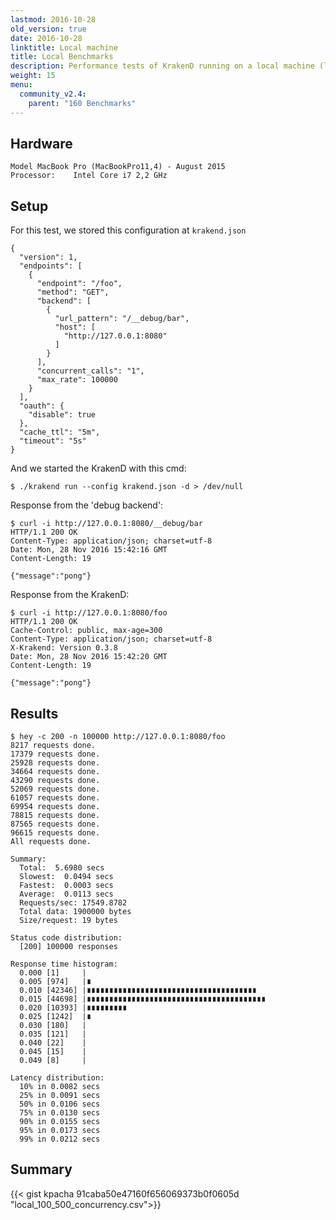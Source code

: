 ```yaml
---
lastmod: 2016-10-28
old_version: true
date: 2016-10-28
linktitle: Local machine
title: Local Benchmarks
description: Performance tests of KrakenD running on a local machine (laptop) with measurements of different concurrency levels.
weight: 15
menu:
  community_v2.4:
    parent: "160 Benchmarks"
---
```


## Hardware

    Model MacBook Pro (MacBookPro11,4) - August 2015
    Processor:    Intel Core i7 2,2 GHz

## Setup

For this test, we stored this configuration at `krakend.json`

    {
      "version": 1,
      "endpoints": [
        {
          "endpoint": "/foo",
          "method": "GET",
          "backend": [
            {
              "url_pattern": "/__debug/bar",
              "host": [
                "http://127.0.0.1:8080"
              ]
            }
          ],
          "concurrent_calls": "1",
          "max_rate": 100000
        }
      ],
      "oauth": {
        "disable": true
      },
      "cache_ttl": "5m",
      "timeout": "5s"
    }

And we started the KrakenD with this cmd:

    $ ./krakend run --config krakend.json -d > /dev/null

Response from the 'debug backend':

    $ curl -i http://127.0.0.1:8080/__debug/bar
    HTTP/1.1 200 OK
    Content-Type: application/json; charset=utf-8
    Date: Mon, 28 Nov 2016 15:42:16 GMT
    Content-Length: 19

    {"message":"pong"}

Response from the KrakenD:

    $ curl -i http://127.0.0.1:8080/foo
    HTTP/1.1 200 OK
    Cache-Control: public, max-age=300
    Content-Type: application/json; charset=utf-8
    X-Krakend: Version 0.3.8
    Date: Mon, 28 Nov 2016 15:42:20 GMT
    Content-Length: 19

    {"message":"pong"}

## Results

    $ hey -c 200 -n 100000 http://127.0.0.1:8080/foo
    8217 requests done.
    17379 requests done.
    25928 requests done.
    34664 requests done.
    43290 requests done.
    52069 requests done.
    61057 requests done.
    69954 requests done.
    78815 requests done.
    87565 requests done.
    96615 requests done.
    All requests done.

    Summary:
      Total:  5.6980 secs
      Slowest:  0.0494 secs
      Fastest:  0.0003 secs
      Average:  0.0113 secs
      Requests/sec: 17549.8782
      Total data: 1900000 bytes
      Size/request: 19 bytes

    Status code distribution:
      [200] 100000 responses

    Response time histogram:
      0.000 [1]     |
      0.005 [974]   |∎
      0.010 [42346] |∎∎∎∎∎∎∎∎∎∎∎∎∎∎∎∎∎∎∎∎∎∎∎∎∎∎∎∎∎∎∎∎∎∎∎∎∎∎
      0.015 [44698] |∎∎∎∎∎∎∎∎∎∎∎∎∎∎∎∎∎∎∎∎∎∎∎∎∎∎∎∎∎∎∎∎∎∎∎∎∎∎∎∎
      0.020 [10393] |∎∎∎∎∎∎∎∎∎
      0.025 [1242]  |∎
      0.030 [180]   |
      0.035 [121]   |
      0.040 [22]    |
      0.045 [15]    |
      0.049 [8]     |

    Latency distribution:
      10% in 0.0082 secs
      25% in 0.0091 secs
      50% in 0.0106 secs
      75% in 0.0130 secs
      90% in 0.0155 secs
      95% in 0.0173 secs
      99% in 0.0212 secs

## Summary

{{< gist kpacha 91caba50e47160f656069373b0f0605d "local_100_500_concurrency.csv">}}
